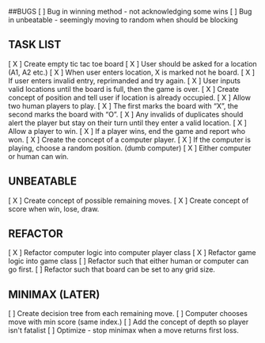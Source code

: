 ##BUGS
[  ] Bug in winning method - not acknowledging some wins
[  ] Bug in unbeatable - seemingly moving to random when should be blocking

## TASK LIST

[ X ] Create empty tic tac toe board
[ X ] User should be asked for a location (A1, A2 etc.)
[ X ] When user enters location, X is marked not he board.
[ X ] If user enters invalid entry, reprimanded and try again.
[ X ] User inputs valid locations until the board is full, then the game is over.
[ X ] Create concept of position and tell user if location is already occupied.
[ X ] Allow two human players to play.
[ X ] The first marks the board with “X”, the second marks the board with “O”.
[ X ] Any invalids of duplicates should alert the player but stay on their turn until they enter a valid location.
[ X ] Allow a player to win.
[ X ] If a player wins, end the game and report who won.
[ X ] Create the concept of a computer player.
[ X ] If the computer is playing, choose a random position. (dumb computer)
[ X ] Either computer or human can win.

## UNBEATABLE

[ X ] Create concept of possible remaining moves.
[ X ] Create concept of score when win, lose, draw.

## REFACTOR

[ X ] Refactor computer logic into computer player class
[ X ] Refactor game logic into game class
[   ] Refactor such that either human or computer can go first.
[   ] Refactor such that board can be set to any grid size.

## MINIMAX (LATER)

[   ] Create decision tree from each remaining move.
[   ] Computer chooses move with min score (same index.)
[   ] Add the concept of depth so player isn't fatalist
[   ] Optimize - stop minimax when a move returns first loss.

